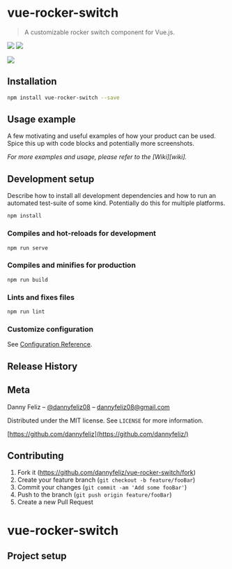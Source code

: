 # vue-rocker-switch

> A customizable rocker switch component for Vue.js.

[<img src="https://img.shields.io/npm/dt/vue-rocker-switch.svg">](https://www.npmjs.com/package/vue-rocker-switch)
[<img src="https://img.shields.io/npm/v/vue-rocker-switch.svg">](https://www.npmjs.com/package/vue-rocker-switch)

<!-- One to two paragraph statement about your product and what it does. -->

![](header.png)

## Installation

```sh
npm install vue-rocker-switch --save
```

## Usage example

A few motivating and useful examples of how your product can be used. Spice this up with code blocks and potentially more screenshots.

_For more examples and usage, please refer to the [Wiki][wiki]._

## Development setup

Describe how to install all development dependencies and how to run an automated test-suite of some kind. Potentially do this for multiple platforms.

```
npm install
```

### Compiles and hot-reloads for development

```
npm run serve
```

### Compiles and minifies for production

```
npm run build
```

### Lints and fixes files

```
npm run lint
```

### Customize configuration

See [Configuration Reference](https://cli.vuejs.org/config/).

## Release History

## Meta

Danny Feliz – [@dannyfeliz08](https://twitter.com/dannyfeliz08) – dannyfeliz08@gmail.com

Distributed under the MIT license. See `LICENSE` for more information.

[https://github.com/dannyfeliz](https://github.com/dannyfeliz/)

## Contributing

1. Fork it (<https://github.com/dannyfeliz/vue-rocker-switch/fork>)
2. Create your feature branch (`git checkout -b feature/fooBar`)
3. Commit your changes (`git commit -am 'Add some fooBar'`)
4. Push to the branch (`git push origin feature/fooBar`)
5. Create a new Pull Request

<!-- Markdown link & img dfn's -->

[npm-image]: https://img.shields.io/npm/v/vue-rocker-switch.svg?style=flat-square
[npm-url]: https://npmjs.org/package/vue-rocker-switch
[npm-downloads]: https://img.shields.io/npm/dm/vue-rocker-switch.svg?style=flat-square

# vue-rocker-switch

## Project setup
